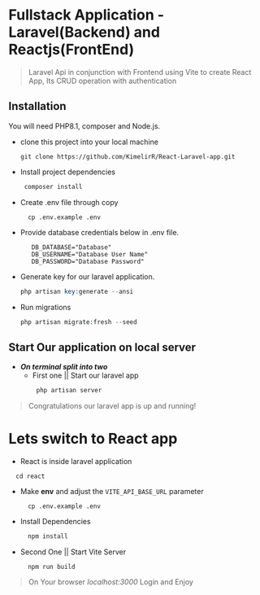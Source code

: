 # Fullstack Application - Laravel(Backend) and Reactjs(FrontEnd) 
> Laravel Api in conjunction with Frontend using Vite to create React App, Its CRUD operation with authentication

## Installation
You will need PHP8.1, composer and Node.js.

* clone this project into your local machine
  ```
  git clone https://github.com/KimelirR/React-Laravel-app.git
  ```

* Install project dependencies

  ```php
   composer install
  ```

* Create .env file through copy
  ```
    cp .env.example .env
  ```
 
* Provide database credentials below in .env file.
  ```
     DB_DATABASE="Database"
     DB_USERNAME="Database User Name"
     DB_PASSWORD="Database Password"
  ```

* Generate key for our laravel application.
    ```php
    php artisan key:generate --ansi
    ```

* Run migrations 
    ```php
    php artisan migrate:fresh --seed 
    ```
## Start Our application on local server
* __*On terminal split into two*__
    * First one || Start our laravel app
      ```php
       php artisan server
      ```

> Congratulations our laravel app is up and running!


# Lets switch to React app

*  React is inside laravel application
```
  cd react
```

* Make **env** and adjust the `VITE_API_BASE_URL` parameter

  ```
    cp .env.example .env
  ```
* Install Dependencies

  ```javascript
    npm install
  ```

* Second One || Start Vite Server

  ```
    npm run build
  ```
> On Your browser *localhost:3000*
Login and Enjoy
